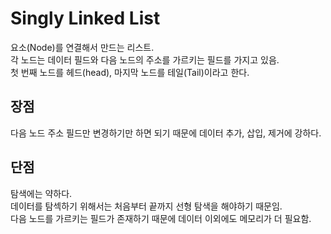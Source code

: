 # Singly Linked List

요소(Node)를 연결해서 만드는 리스트.  
각 노드는 데이터 필드와 다음 노드의 주소를 가르키는 필드를 가지고 있음.  
첫 번째 노드를 헤드(head), 마지막 노드를 테일(Tail)이라고 한다.  

## 장점
다음 노드 주소 필드만 변경하기만 하면 되기 때문에 데이터 추가, 삽입, 제거에 강하다.

## 단점
탐색에는 약하다.  
데이터를 탐섹하기 위해서는 처음부터 끝까지 선형 탐색을 해야하기 때문임.  
다음 노드를 가르키는 필드가 존재하기 때문에 데이터 이외에도 메모리가 더 필요함. 
